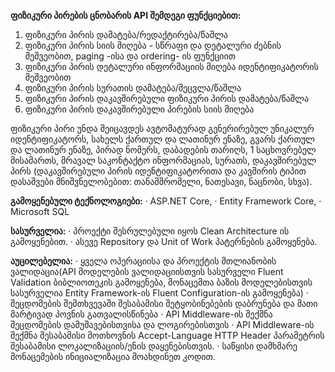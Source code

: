 **ფიზიკური პირების ცნობარის API შემდეგი ფუნქციებით:**
 
1. ფიზიკური პირის დამატება/რედაქტირება/წაშლა
2. ფიზიკური პირის სიის მიღება  - სწრაფი და დეტალური ძებნის მეშვეობით, paging -ისა და ordering- ის ფუნქციით
3. ფიზიკური პირის დეტალური ინფორმაციის მიღება იდენტიფიკატორის მეშვეობით
4. ფიზიკური პირის სურათის  დამატება/შეცვლა/წაშლა
5. ფიზიკური პირის დაკავშირებული ფიზიკური პირის დამატება/წაშლა
6. ფიზიკური პირის დაკავშირებული პირების სიის მიღება
 
ფიზიკური პირი უნდა შეიცავდეს ავტომატურად გენერირებულ უნიკალურ იდენტიფიკატორს, სახელს ქართულ და ლათინურ ენაზე, 
გვარს ქართულ და ლათინურ ენაზე, პირად ნომერს, დაბადების თარიღს, 1 საცხოვრებელ მისამართს, მრავალ საკონტაქტო ინფორმაციას, სურათს, 
დაკავშირებულ პირს (დაკავშირებული პირის იდენტიფიკატორითა და კავშირის ტიპით დასაშვები მნიშვნელობებით: თანამშრომელი, ნათესავი, ნაცნობი, სხვა).
 
**გამოყენებული ტექნოლოგიები:**
·        ASP.NET Core,
·        Entity Framework Core,
·        Microsoft SQL
 
**სასურველია:**
·        პროექტი შესრულებული იყოს Clean Architecture ის გამოყენებით.
·        ასევე Repository და Unit of Work პატერნების გამოყენება.
 
**აუცილებელია:**
·        ყველა ოპერაციისა და პროექტის მთლიანობის ვალიდაცია(API მოდელების ვალიდაციისთვის სასურველი Fluent Validation ბიბლიოთეკის გამოყენება, მონაცემთა ბაზის      მოდელებისთვის სასურველია Entity Framework-ის Fluent Configuration-ის გამოყენება)
·        შეცდომების შემთხვევაში შესაბამისი შეტყობინებების დაბრუნება და მათი მარტივად პოვნის გათვალისწინება
·        API Middleware-ის შექმნა შეცდომების დამუშავებისთვისა და ლოგირებისთვის
·        API Middleware-ის შექმნა შესაბამისი მოთხოვნის Accept-Language HTTP Header პარამეტრის შესაბამისი ლოკალიზაციის/ენის დაყენებისთვის.
·        საწყისი დამხმარე მონაცემების ინიციალიზაცია მოახდინეთ კოდით.
